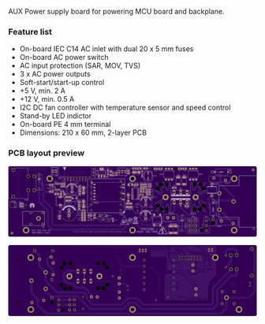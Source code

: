 AUX Power supply board for powering MCU board and backplane.

### Feature list

* On-board IEC C14 AC inlet with dual 20 x 5 mm fuses
* On-board AC power switch
* AC input protection (SAR, MOV, TVS)
* 3 x AC power outputs
* Soft-start/start-up control
* +5 V, min. 2 A
* +12 V, min. 0.5 A
* I2C DC fan controller with temperature sensor and speed control
* Stand-by LED indictor
* On-board PE 4 mm terminal
* Dimensions: 210 x 60 mm, 2-layer PCB

### PCB layout preview

![PCB top layer](Images/EEZ_DIB_AUX-PS_PCB_top.png)

![PCB bottom layer](Images/EEZ_DIB_AUX-PS_PCB_bottom.png)
